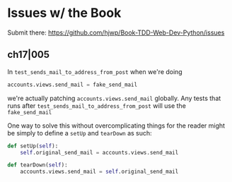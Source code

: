 # Issues w/ the Book

Submit there: https://github.com/hjwp/Book-TDD-Web-Dev-Python/issues


## ch17|005

In `test_sends_mail_to_address_from_post` when we're doing
```python
accounts.views.send_mail = fake_send_mail
```
we're actually patching `accounts.views.send_mail` globally. Any tests that runs after `test_sends_mail_to_address_from_post` will use the `fake_send_mail`

One way to solve this without overcomplicating things for the reader might be simply to define a `setUp` and `tearDown` as such:
```python
def setUp(self):
    self.original_send_mail = accounts.views.send_mail

def tearDown(self):
    accounts.views.send_mail = self.original_send_mail
```